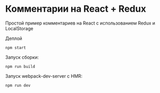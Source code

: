 # Комментарии на React + Redux

Простой пример комментариев на React с использованием Redux и LocalStorage

Деплой
```
npm start
```

Запуск сборки:
```
npm run build
```

Запуск webpack-dev-server с HMR:
```
npm run dev
```
